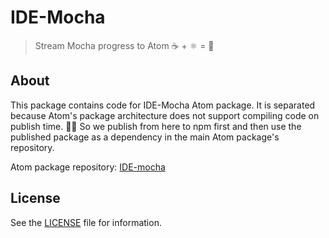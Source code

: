 # IDE-Mocha

> Stream Mocha progress to Atom ☕️ + ⚛️ = 🚀

## About

This package contains code for IDE-Mocha Atom package. It is separated because Atom's package architecture does not support compiling code on publish time. 🤷‍♂️ So we publish from here to npm first and then use the published package as a dependency in the main Atom package's repository.

Atom package repository: [IDE-mocha][ide-mocha-repo]

## License

See the [LICENSE](LICENSE) file for information.

[ide-mocha-repo]: https://github.com/Dreamscapes/atom-ide-mocha
